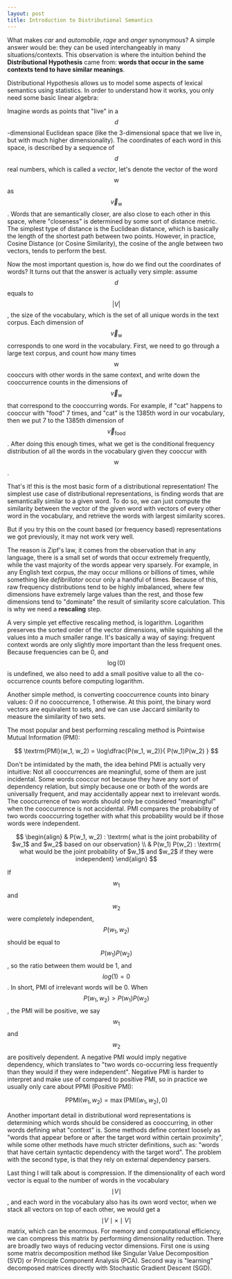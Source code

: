 ```yaml
---
layout: post
title: Introduction to Distributional Semantics
---
```


What makes *car* and *automobile*, *rage* and *anger* synonymous? A simple answer would be: they can be used interchangeably in many situations/contexts. This observation is where the intuition behind the **Distributional Hypothesis** came from: **words that occur in the same contexts tend to have similar meanings**. 

Distributional Hypothesis allows us to model some aspects of lexical semantics using statistics. In order to understand how it works, you only need some basic linear algebra:

Imagine words as points that "live" in a $$d$$-dimensional Euclidean space (like the 3-dimensional space that we live in, but with much higher dimensionality). The coordinates of each word in this space, is described by a sequence of $$d$$ real numbers, which is called a *vector*, let's denote the vector of the word $$\textrm{w}$$ as $$\vec{v}_{\textrm{w}}$$ . Words that are semantically closer, are also close to each other in this space, where "closeness" is determined by some sort of distance metric. The simplest type of distance is the Euclidean distance, which is basically the length of the shortest path between two points. However, in practice, Cosine Distance (or Cosine Similarity), the cosine of the angle between two vectors, tends to perform the best.

Now the most important question is, how do we find out the coordinates of words? It turns out that the answer is actually very simple: assume $$d$$ equals to $$| V |$$, the size of the vocabulary, which is the set of all unique words in the text corpus. Each dimension of $$\vec{v}_{\textrm{w}}$$ corresponds to one word in the vocabulary. First, we need to go through a large text corpus, and count how many times $$\textrm{w}$$ cooccurs with other words in the same context, and write down the cooccurrence counts in the dimensions of $$\vec{v}_{\textrm{w}}$$ that correspond to the cooccurring words. For example, if "cat" happens to cooccur with "food" 7 times, and "cat" is the 1385th word in our vocabulary, then we put 7 to the 1385th dimension of $$\vec{v}_{\textrm{food}}$$.
After doing this enough times, what we get is the conditional frequency distribution of all the words in the vocabulary given they cooccur with $$\textrm{w}$$. 

That's it! this is the most basic form of a distributional representation! The simplest use case of distributional representations, is finding words that are semantically similar to a given word. To do so, we can just compute the similarity between the vector of the given word with vectors of every other word in the vocabulary, and retrieve the words with largest similarity scores. 

But if you try this on the count based (or frequency based) representations we got previously, it may not work very well. 

The reason is Zipf's law, it comes from the observation that in any language, there is a small set of words that occur extremely frequently, while the vast majority of the words appear very sparsely. For example, in any English text corpus, *the* may occur millions or billions of times, while something like *defibrillator* occur only a handful of times. Because of this, raw frequency distributions tend to be highly imbalanced, where few dimensions have extremely large values than the rest, and those few dimensions tend to "dominate" the result of similarity score calculation. This is why we need a **rescaling** step. 

A very simple yet effective rescaling method, is logarithm. Logarithm preserves the sorted order of the vector dimensions, while squishing all the values into a much smaller range. It's basically a way of saying: frequent context words are only slightly more important than the less frequent ones. Because frequencies can be 0, and $$\log(0)$$ is undefined, we also need to add a small positive value to all the co-occurrence counts before computing logarithm. 

Another simple method, is converting cooccurrence counts into binary values: 0 if no cooccurrence, 1 otherwise. At this point, the binary word vectors are equivalent to sets, and we can use Jaccard similarity to measure the similarity of two sets.

The most popular and best performing rescaling method is Pointwise Mutual Information (PMI):

$$
\textrm{PMI}(w_1, w_2) = 
\log\dfrac{P(w_1, w_2)}{ P(w_1)P(w_2) }
$$

Don't be intimidated by the math, the idea behind PMI is actually very intuitive: Not all cooccurrences are meaningful, some of them are just incidental. Some words cooccur not because they have any sort of dependency relation, but simply because one or both of the words are universally frequent, and may accidentally appear next to irrelevant words. The cooccurrence of two words should only be considered "meaningful" when the cooccurrence is not accidental. PMI compares the probability of two words cooccurring together with what this probability would be if those words were independent.

$$
\begin{align}
	& P(w_1, w_2)  : \textrm{ what is the joint probability of $w_1$ and $w_2$ based on our observation} \\
	& P(w_1) P(w_2) : \textrm{ what would be the joint probability of $w_1$ and $w_2$ if they were independent}
\end{align}
$$

If $$w_1$$ and $$w_2$$ were completely independent, $$P(w_1, w_2)$$ should be equal to $$P(w_1) P(w_2)$$, so the ratio between them would be 1, and $$log(1) = 0$$. In short, PMI of irrelevant words will be 0. When $$P(w_1, w_2) > P(w_1) P(w_2)$$, the PMI will be positive, we say $$w_1$$ and $$w_2$$ are positively dependent. A negative PMI would imply negative dependency, which translates to "two words co-occurring less frequently than they would if they were independent". Negative PMI is harder to interpret and make use of compared to positive PMI, so in practice we usually only care about PPMI (Positive PMI):

$$
\textrm{PPMI}(w_1, w_2) = \max( \textrm{PMI} (w_1, w_2), 0)
$$

Another important detail in distributional word representations is determining which words should be considered as cooccurring, in other words defining what "context" is. Some methods define context loosely as "words that appear before or after the target word within certain proximity", while some other methods have much stricter definitions, such as: "words that have certain syntactic dependency with the target word". The problem with the second type, is that they rely on external dependency parsers. 

Last thing I will talk about is compression. If the dimensionality of each word vector is equal to the number of words in the vocabulary $$\mid V \mid$$ , and each word in the vocabulary also has its own word vector, when we stack all vectors on top of each other, we would get a $$\mid V \mid \times \mid V \mid$$ matrix, which can be enormous. For memory and computational efficiency, we can compress this matrix by performing dimensionality reduction. There are broadly two ways of reducing vector dimensions. First one is using some matrix decomposition method like Singular Value Decomposition (SVD) or Principle Component Analysis (PCA). Second way is "learning" decomposed matrices directly with Stochastic Gradient Descent (SGD). 

